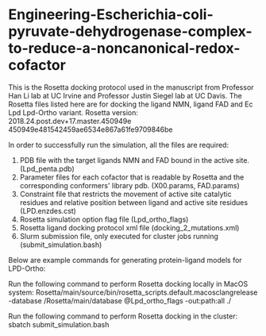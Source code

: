 # Engineering-Escherichia-coli-pyruvate-dehydrogenase-complex-to-reduce-a-noncanonical-redox-cofactor
This is the Rosetta docking protocol used in the manuscript from Professor Han Li lab at UC Irvine and Professor Justin Siegel lab at UC Davis. The Rosetta files listed here are for docking the ligand NMN, ligand FAD and Ec Lpd Lpd-Ortho variant. Rosetta version: 2018.24.post.dev+17.master.450949e 450949e481542459ae6534e867a61fe9709846be

In order to successfully run the simulation, all the files are required:

1. PDB file with the target ligands NMN and FAD bound in the active site. (Lpd_penta.pdb)
2. Parameter files for each cofactor that is readable by Rosetta and the corresponding conformers' library pdb. (X00.params, FAD.params)
3. Constraint file that restricts the movement of active site catalytic residues and relative position between ligand and active site residues (LPD.enzdes.cst)
4. Rosetta simulation option flag file (Lpd_ortho_flags)
5. Rosetta ligand docking protocol xml file (docking_2_mutations.xml)
6. Slurm submission file, only executed for cluster jobs running (submit_simulation.bash)

Below are example commands for generating protein-ligand models for LPD-Ortho:

Run the following command to perform Rosetta docking locally in MacOS system: Rosetta/main/source/bin/rosetta_scripts.default.macosclangrelease -database /Rosetta/main/database @Lpd_ortho_flags -out:path:all ./

Run the following command to perform Rosetta docking in the cluster: sbatch submit_simulation.bash
